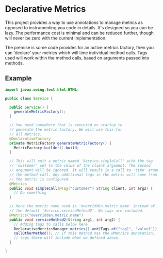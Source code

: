 # Declarative Metrics

This project provides a way to use annotations to manage metrics
as opposed to instrumenting you code in details. It's designed so
you can be lazy. The performance cost is minimal and can be 
reduced further, though will never be zero with the current 
implementation.

The premise is some code provides for an active metrics factory,
then you can 'declare' your metrics which will time individual method
calls. Tags used will work within the method calls, based on 
arguments passed into methods.

## Example

```java
import javax.swing.text.html.HTML;

public class Service {

  public Service() {
    generateMetricFactory();
  }

  // You need somewhere that is executed on startup to 
  // generate the metric factory. We will use this for
  // all metrics.
  @DeclarativeFactory
  private MetricFactory generateMetricFactory() {
    MetricFactory.builder().build;
  }

  // This will emit a metric named 'Service.simpleCall' with the tag
  // 'customer' set to the value of the client argument. The second
  // argument will be ignored. It will result in a call to 'time' around
  // the method call. Any additional tags in the metric will come from how
  // the metric is configured.
  @Metrics
  public void simpleCall(@Tag("customer") String client, int arg2) {
    // Do something
  }

  // Here the metric name used is 'overridden.metric.name' instead of
  // the default 'Service.serviceMethod2'. No tags are included.
  @Metrics("overridden.metric.name")
  public void serviceMethod2(String arg1, int arg2) {
    // Adding tags to calls below here
    DeclarativeMetricsManager.metrics().and(Tags.of("tag1", "value1"));
    callOtherMethod(); // If this method has the @Metrics annotation,
    // tags there will include what we defined above.
  }

}
```